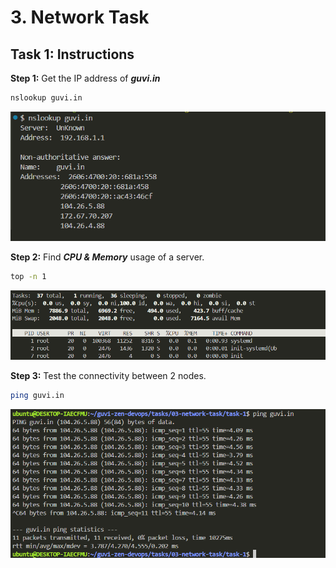 # 3. Network Task

## Task 1: Instructions

**Step 1:** Get the IP address of ***guvi.in***

```bash
nslookup guvi.in
```

![Result 1](./result-1.png)

**Step 2:** Find ***CPU & Memory*** usage of a server.

```bash
top -n 1
```

![Result 2](./result-2.png)

**Step 3:** Test the connectivity between 2 nodes.

```bash
ping guvi.in
```

![Result 3](./result-3.png)
